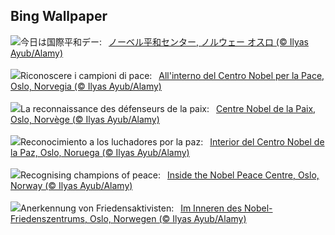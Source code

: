 ## Bing Wallpaper
![](https://www.bing.com/th?id=OHR.NobelNorway_JA-JP2271090168_UHD.jpg&w=1000)今日は国際平和デー:&nbsp;&ensp;[ノーベル平和センター, ノルウェー オスロ (© Ilyas Ayub/Alamy)](https://www.bing.com/th?id=OHR.NobelNorway_JA-JP2271090168_UHD.jpg)
<br><br/>
![](https://www.bing.com/th?id=OHR.NobelNorway_IT-IT6268753930_UHD.jpg&w=1000)Riconoscere i campioni di pace:&nbsp;&ensp;[All'interno del Centro Nobel per la Pace, Oslo, Norvegia (© Ilyas Ayub/Alamy)](https://www.bing.com/th?id=OHR.NobelNorway_IT-IT6268753930_UHD.jpg)
<br><br/>
![](https://www.bing.com/th?id=OHR.NobelNorway_FR-FR0963742399_UHD.jpg&w=1000)La reconnaissance des défenseurs de la paix:&nbsp;&ensp;[Centre Nobel de la Paix, Oslo, Norvège (© Ilyas Ayub/Alamy)](https://www.bing.com/th?id=OHR.NobelNorway_FR-FR0963742399_UHD.jpg)
<br><br/>
![](https://www.bing.com/th?id=OHR.NobelNorway_ES-ES8976171103_UHD.jpg&w=1000)Reconocimiento a los luchadores por la paz:&nbsp;&ensp;[Interior del Centro Nobel de la Paz, Oslo, Noruega (© Ilyas Ayub/Alamy)](https://www.bing.com/th?id=OHR.NobelNorway_ES-ES8976171103_UHD.jpg)
<br><br/>
![](https://www.bing.com/th?id=OHR.NobelNorway_EN-GB0832843869_UHD.jpg&w=1000)Recognising champions of peace:&nbsp;&ensp;[Inside the Nobel Peace Centre, Oslo, Norway (© Ilyas Ayub/Alamy)](https://www.bing.com/th?id=OHR.NobelNorway_EN-GB0832843869_UHD.jpg)
<br><br/>
![](https://www.bing.com/th?id=OHR.NobelNorway_DE-DE5677760025_UHD.jpg&w=1000)Anerkennung von Friedensaktivisten:&nbsp;&ensp;[Im Inneren des Nobel-Friedenszentrums, Oslo, Norwegen (© Ilyas Ayub/Alamy)](https://www.bing.com/th?id=OHR.NobelNorway_DE-DE5677760025_UHD.jpg)
<br><br/>
